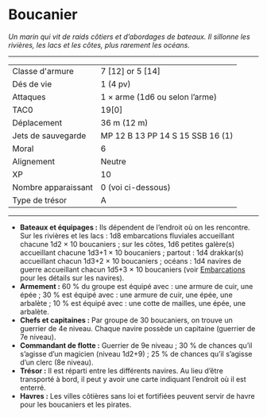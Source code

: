 # Boucanier


*Un marin qui vit de raids côtiers et d’abordages de bateaux. Il
sillonne les rivières, les lacs et les côtes, plus rarement les océans.*

-----

|                     |                                  |
| ------------------- | -------------------------------- |
| Classe d'armure     | 7 \[12\] or 5 \[14\]             |
| Dés de vie          | 1 (4 pv)                         |
| Attaques            | 1 × arme (1d6 ou selon l’arme)   |
| TAC0                | 19\[0\]                          |
| Déplacement         | 36 m (12 m)                      |
| Jets de sauvegarde  | MP 12 B 13 PP 14 S 15 SSB 16 (1) |
| Moral               | 6                                |
| Alignement          | Neutre                           |
| XP                  | 10                               |
| Nombre apparaissant | 0 (voi ci-dessous)               |
| Type de trésor      | A                                |

-----

  - **Bateaux et équipages :** Ils dépendent de l’endroit où on les
    rencontre. Sur les rivières et les lacs : 1d8 embarcations fluviales
    accueillant chacune 1d2 × 10 boucaniers ; sur les côtes, 1d6 petites
    galère(s) accueillant chacune 1d3+1 × 10 boucaniers ; partout : 1d4
    drakkar(s) accueillant chacun 1d3+2 × 10 boucaniers ; océans : 1d4
    navires de guerre accueillant chacun 1d5+3 × 10 boucaniers (voir
    [Embarcations](../../Equipement_services/Embarcations.md) pour les détails sur les
    navires).
  - **Armement :** 60 % du groupe est équipé avec : une armure de cuir,
    une épée ; 30 % est équipé avec : une armure de cuir, une épée, une
    arbalète ; 10 % est équipé avec : une cotte de mailles, une épée,
    une arbalète.
  - **Chefs et capitaines :** Par groupe de 30 boucaniers, on trouve un
    guerrier de 4e niveau. Chaque navire possède un capitaine (guerrier
    de 7e niveau).
  - **Commandant de flotte :** Guerrier de 9e niveau ; 30 % de chances
    qu’il s’agisse d’un magicien (niveau 1d2+9) ; 25 % de chances qu’il
    s’agisse d’un clerc (8e niveau).
  - **Trésor :** Il est réparti entre les différents navires. Au lieu
    d’être transporté à bord, il peut y avoir une carte indiquant
    l’endroit où il est enterré.
  - **Havres :** Les villes côtières sans loi et fortifiées peuvent
    servir de havre pour les boucaniers et les pirates.